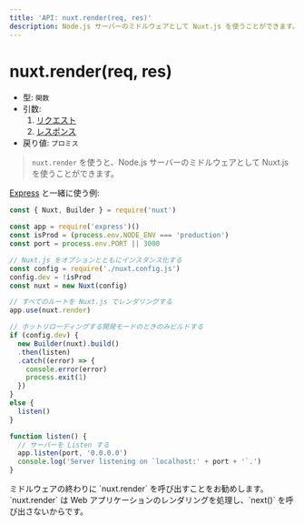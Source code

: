 ```yaml
---
title: 'API: nuxt.render(req, res)'
description: Node.js サーバーのミドルウェアとして Nuxt.js を使うことができます。
---
```


# nuxt.render(req, res)

- 型: `関数`
- 引数:
    1. [リクエスト](https://nodejs.org/api/http.html#http_class_http_incomingmessage)
    2. [レスポンス](https://nodejs.org/api/http.html#http_class_http_serverresponse)
- 戻り値: `プロミス`

> `nuxt.render` を使うと、Node.js サーバーのミドルウェアとして Nuxt.js を使うことができます。

[Express](https://github.com/expressjs/express) と一緒に使う例:

```js
const { Nuxt, Builder } = require('nuxt')

const app = require('express')()
const isProd = (process.env.NODE_ENV === 'production')
const port = process.env.PORT || 3000

// Nuxt.js をオプションとともにインスタンス化する
const config = require('./nuxt.config.js')
config.dev = !isProd
const nuxt = new Nuxt(config)

// すべてのルートを Nuxt.js でレンダリングする
app.use(nuxt.render)

// ホットリローディングする開発モードのときのみビルドする
if (config.dev) {
  new Builder(nuxt).build()
  .then(listen)
  .catch((error) => {
    console.error(error)
    process.exit(1)
  })
}
else {
  listen()
}

function listen() {
  // サーバーを Listen する
  app.listen(port, '0.0.0.0')
  console.log('Server listening on `localhost:' + port + '`.')
}
```

<p class="Alert">ミドルウェアの終わりに `nuxt.render` を呼び出すことをお勧めします。`nuxt.render` は Web アプリケーションのレンダリングを処理し、`next()` を呼び出さないからです。</p>
